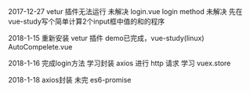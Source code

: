 2017-12-27
	vetur 插件无法运行 未解决
	login.vue login method 未解决 先在vue-study写个简单计算2个input框中值的和的程序

2018-1-15
	重新安装 vetur 插件
	demo已完成，vue-study(linux) AutoCompelete.vue

2018-1-16
	完成login方法
	学习封装 axios 进行 http 请求
	学习 vuex.store 

2018-1-18
	axios封装 未完 es6-promise
